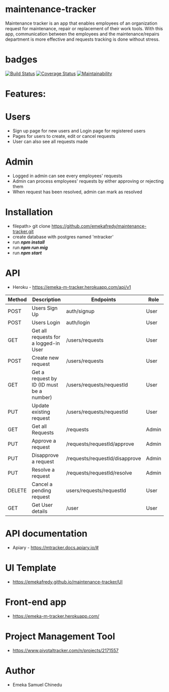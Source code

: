 # maintenance-tracker

Maintenance tracker is an app that enables employees of an organization request for maintenance, repair or replacement of their work tools. With this app, communication between the employees and the maintenance/repairs department is more effective and requests tracking is done without stress.

# badges
[![Build Status](https://travis-ci.org/emekafredy/maintenance-tracker.svg)](https://travis-ci.org/emekafredy/maintenance-tracker)
[![Coverage Status](https://coveralls.io/repos/github/emekafredy/maintenance-tracker/badge.svg?branch=develop)](https://coveralls.io/github/emekafredy/maintenance-tracker?branch=develop)
[![Maintainability](https://api.codeclimate.com/v1/badges/a79d96ad9d606beaf37b/maintainability)](https://codeclimate.com/github/emekafredy/maintenance-tracker/maintainability)


# Features:


# Users

- Sign up page for new users and Login page for registered users
- Pages for users to create, edit or cancel requests
- User can also see all requests made


# Admin

- Logged in admin can see every employees' requests
- Admin can process employees' requests by either approving or rejecting them
- When request has been resolved, admin can mark as resolved


# Installation

- filepath> git clone https://github.com/emekafredy/maintenance-tracker.git
- create database with postgres named 'mtracker'
- run **_npm install_**
- run **_npm run mig_**
- run **_npm start_**


# API

- Heroku - https://emeka-m-tracker.herokuapp.com/api/v1

 | Method | Description | Endpoints | Role |
 | ------ | ----------- | --------- | ---- |
 | POST | Users Sign Up | auth/signup | User |
 | POST | Users Login | auth/login | User |
 | GET | Get all requests for a logged-in User | /users/requests | User |
 | POST | Create new request | /users/requests | User |
 | GET | Get a request by ID (ID must be a number) | /users/requests/requestId | User |
 | PUT | Update existing request | /users/requests/requestId | User |
 | GET | Get all Requests | /requests | Admin |
 | PUT | Approve a request | /requests/requestId/approve | Admin |
 | PUT | Disapprove a request | /requests/requestId/disapprove | Admin |
 | PUT |  Resolve a request | /requests/requestId/resolve | Admin |
 | DELETE |  Cancel a pending request | users/requests/requestId | User |
 | GET |  Get User details | /user | User |


# API documentation

- Apiary - https://mtracker.docs.apiary.io/#


# UI Template

- https://emekafredy.github.io/maintenance-tracker/UI

# Front-end app
- https://emeka-m-tracker.herokuapp.com/


# Project Management Tool

- https://www.pivotaltracker.com/n/projects/2171557

# Author
- Emeka Samuel Chinedu